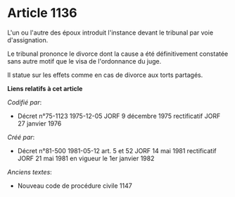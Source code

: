 # Article 1136

L'un ou l'autre des époux introduit l'instance devant le tribunal par voie d'assignation.

Le tribunal prononce le divorce dont la cause a été définitivement constatée sans autre motif que le visa de l'ordonnance du
juge.

Il statue sur les effets comme en cas de divorce aux torts partagés.

**Liens relatifs à cet article**

_Codifié par_:

  - Décret n°75-1123 1975-12-05 JORF 9 décembre 1975 rectificatif JORF 27 janvier 1976

_Créé par_:

  - Décret n°81-500 1981-05-12 art. 5 et 52 JORF 14 mai 1981 rectificatif JORF 21 mai 1981 en vigueur le 1er janvier 1982

_Anciens textes_:

  - Nouveau code de procédure civile 1147
